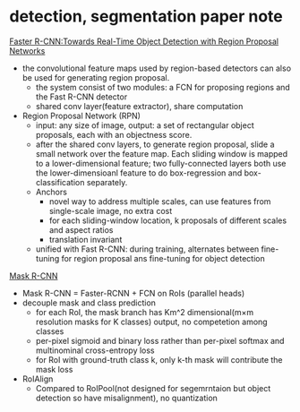 # detection, segmentation paper note

<a href="https://arxiv.org/pdf/1506.01497.pdf">Faster R-CNN:Towards Real-Time Object Detection with Region Proposal Networks</a>
* the convolutional feature maps used by region-based detectors can also be used for generating region proposal.
    + the system consist of two modules: a FCN for proposing regions and the Fast R-CNN detector
    + shared conv layer(feature extractor), share computation
* Region Proposal Network (RPN)
    + input: any size of image, output: a set of rectangular object proposals, each with an objectness score.
    + after the shared conv layers, to generate region proposal, slide a small network over the feature map. Each sliding window is mapped to a lower-dimensional feature; two fully-connected layers both use the lower-dimensioanl feature to do box-regression and box-classification separately.
    + Anchors
        + novel way to address multiple scales, can use features from single-scale image, no extra cost
        + for each sliding-window location, k proposals of different scales and aspect ratios
        + translation invariant
    + unified with Fast R-CNN: during training, alternates between fine-tuning for region proposal ans fine-tuning for object detection
    

    



<a href="https://arxiv.org/pdf/1703.06870.pdf">Mask R-CNN</a>
* Mask R-CNN = Faster-RCNN + FCN on RoIs (parallel heads)
* decouple mask and class prediction
    + for each RoI, the mask branch has Km^2 dimensional(m×m resolution masks for K classes) output, no competetion among classes
    + per-pixel sigmoid and binary loss rather than per-pixel softmax and multinominal cross-entropy loss
    + for RoI with ground-truth class k, only k-th mask will contribute the mask loss
* RoIAlign
    + Compared to RoIPool(not designed for segemrntaion but object detection so have misalignment), no quantization


